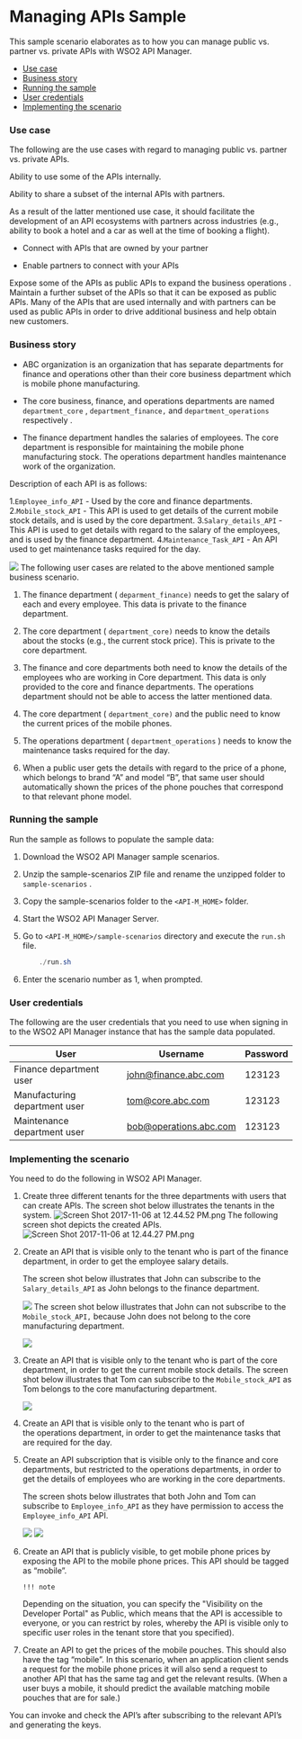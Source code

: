 # Managing APIs Sample

This sample scenario elaborates as to how you can manage public vs. partner vs. private APIs with WSO2 API Manager.

-   [Use case](#ManagingAPIsSample-Usecase)
-   [Business story](#ManagingAPIsSample-Businessstory)
-   [Running the sample](#ManagingAPIsSample-Runningthesample)
-   [User credentials](#ManagingAPIsSample-Usercredentials)
-   [Implementing the scenario](#ManagingAPIsSample-Implementingthescenario)

### Use case

The following are the use cases with regard to managing public vs. partner vs. private APIs.

Ability to use some of the APIs internally.

Ability to share a subset of the internal APIs with partners.

As a result of the latter mentioned use case, it should facilitate the development of an API ecosystems with partners across industries (e.g., ability to book a hotel and a car as well at the time of booking a flight).

-   Connect with APIs that are owned by your partner

-   Enable partners to connect with your APIs

Expose some of the APIs as public APIs to expand the business operations .
Maintain a further subset of the APIs so that it can be exposed as public APIs. Many of the APIs that are used internally and with partners can be used as public APIs in order to drive additional business and help obtain new customers.

### Business story

-   ABC organization is an organization that has separate departments for finance and operations other than their core business department which is mobile phone manufacturing.

<!-- -->

-   The core business, finance, and operations departments are named `department_core` , `department_finance,` and `department_operations` respectively .

<!-- -->

-   The finance department handles the salaries of employees. The core department is responsible for maintaining the mobile phone manufacturing stock. The operations department handles maintenance work of the organization.

Description of each API is as follows:

1.`Employee_info_API` - Used by the core and finance departments.
2.`Mobile_stock_API` - This API is used to get details of the current mobile stock details, and is used by the core department.
3.`Salary_details_API` - This API is used to get details with regard to the salary of the employees, and is used by the finance department.
4.`Maintenance_Task_API` - An API used to get maintenance tasks required for the day.

![](https://lh3.googleusercontent.com/TndW0UspSf-By5jSqI2icjTqGeMAz_OJ9IFH6Vpwi2sg-1wYGtRYo4dF8uPHaVdrnbF6THMbJGLmAGumZVcRs6DyqDg2Vbh6Ul3hQyhUxNp_I2D_bNQBK_mL_tFL5GeVy9ZOe6x1)
The following user cases are related to the above mentioned sample business scenario.

1.  The finance department ( `deparment_finance)` needs to get the salary of each and every employee. This data is private to the finance department.

2.  The core department ( `department_core)` needs to know the details about the stocks (e.g., the current stock price). This is private to the core department.

3.  The finance and core departments both need to know the details of the employees who are working in Core department. This data is only provided to the core and finance departments. The operations department should not be able to access the latter mentioned data.

4.  The core department ( `department_core)` and the public need to know the current prices of the mobile phones.

5.  The operations department ( `department_operations` ) needs to know the maintenance tasks required for the day.

6.  When a public user gets the details with regard to the price of a phone, which belongs to brand “A” and model “B”, that same user should automatically shown the prices of the phone pouches that correspond to that relevant phone model.

### Running the sample

Run the sample as follows to populate the sample data:

1.  Download the WSO2 API Manager sample scenarios.

2.  Unzip the sample-scenarios ZIP file and rename the unzipped folder to `sample-scenarios` .
3.  Copy the sample-scenarios folder to the `<API-M_HOME>` folder.
4.  Start the WSO2 API Manager Server.

5.  Go to `<API-M_HOME>/sample-scenarios` directory and execute the `run.sh` file.

    ``` java
        ./run.sh
    ```

6.  Enter the scenario number as 1, when prompted.

### User credentials

The following are the user credentials that you need to use when signing in to the WSO2 API Manager instance that has the sample data populated.

| User                          | Username               | Password |
|-------------------------------|------------------------|----------|
| Finance department user       | john@finance.abc.com   | 123123   |
| Manufacturing department user | tom@core.abc.com       | 123123   |
| Maintenance department user   | bob@operations.abc.com | 123123   |

### Implementing the scenario

You need to do the following in WSO2 API Manager.

1.  Create three different tenants for the three departments with users that can create APIs.
    The screen shot below illustrates the tenants in the system.
    ![Screen Shot 2017-11-06 at 12.44.52 PM.png](https://lh4.googleusercontent.com/oMiEmHvzB4_da7u73NFndYy9jX4kb-xPd9RGZTFvWDNELFgy3n6E5PucZGPdMLQ7g8XsB5g05JFPBAfWFqbnUjfbrkrO2vgrmWraM4QILWk20fwbcpCETr5GLi0aSPdtpDUjyL3Y)    The following screen shot depicts the created APIs.
    ![Screen Shot 2017-11-06 at 12.44.27 PM.png](https://lh5.googleusercontent.com/QP3OUsHtC5wzTRgm2NXF-xSWFDVO4P83D-e4o-7iCSK5QpkjTqbDubD0A8KB64veigzut2H1g0zU6yQ8NF6nlsUPw1GhuhmMCTLVmrDnRd5WwD3NiS4XLoj4DC9jtMyQr1VTuqQm)
2.  Create an API that is visible only to the tenant who is part of the finance department, in order to get the employee salary details.

    The screen shot below illustrates that John can subscribe to the `Salary_details_API` as John belongs to the finance department.

    ![](https://lh4.googleusercontent.com/qNWQwd8rGZtB60_-35Kvl-_pSbr6b1v-HV5xpNisC6hSmuhzwuxS7yqJ9nvGAmixiyG4yPQkKNq3-Vh8XLpWtCdCgvJLZxx-DHBwvQ2SS7DSokNedNQwAI7yqCgNeP7b0YElEs2R)
    The screen shot below illustrates that John can not subscribe to the `Mobile_stock_API,` because John does not belong to the core manufacturing department.

    ![](https://lh4.googleusercontent.com/4CJqeBTVFNIvpO4ru51Bmau4xKAQBfWUmSajJW9Q1lmakjliRN6CGqM42G8_s8LoIx15TL2Ik19PZEAKDpTlraD92lWzp2zka2L03wZ25p9A7lLJfqC5L0XNjXQPL94ZQmuZIiU5)
3.  Create an API that is visible only to the tenant who is part of the core department, in order to get the current mobile stock details.
    The screen shot below illustrates that Tom can subscribe to the `Mobile_stock_API` as Tom belongs to the core manufacturing department.

    ![](https://lh4.googleusercontent.com/OgzIm1qMm2rf3bMLOPDJvJoYUuYAUmOrYphz8kCEu_v4NVsJfq5pV8LGYH0VS7gSMQHT4SGhNWe0nxxdcTMfiw1ZG_dYxGk_AbuErshwZyitRBdgPK3Dd8TuECwSN7aHrVzbXbx0)
4.  Create an API that is visible only to the tenant who is part of the operations department, in order to get the maintenance tasks that are required for the day.

5.  Create an API subscription that is visible only to the finance and core departments, but restricted to the operations departments, in order to get the details of employees who are working in the core departments.

    The screen shots below illustrates that both John and Tom can subscribe to `Employee_info_API` as they have permission to access the `Employee_info_API` API.

    ![](https://lh4.googleusercontent.com/z_LemPELjVnLxEeUFnRE_k_4n_61f623W5CK40xM7pKr6eWXBhVl3l66f_GyhLDKSgz--c7TuZD9GiPJI_NnL2BLXItMl1sWEUk-L5W3L1HNjyJnPsDeB-dsK0AOgDO2M7ziCGSk)
    ![](https://lh4.googleusercontent.com/Zw-6MUwhd9t4TC1WZtuRyniG28Cz1W_R8y6329shKqdpnLqWI2CDyo2w5gkp451kxHiYrLcvLAMLOHol90pfSi6l6oVOInAVj_AObTJynbpYGF4fXUfvz6Xj4KSnmFHb0Uj11ef7)
6.  Create an API that is publicly visible, to get mobile phone prices by exposing the API to the mobile phone prices. This API should be tagged as “mobile”.

        !!! note
    Depending on the situation, you can specify the "Visibility on the Developer Portal" as Public, which means that the API is accessible to everyone, or you can restrict by roles, whereby the API is visible only to specific user roles in the tenant store that you specified).


7.  Create an API to get the prices of the mobile pouches. This should also have the tag “mobile”. In this scenario, when an application client sends a request for the mobile phone prices it will also send a request to another API that has the same tag and get the relevant results. (When a user buys a mobile, it should predict the available matching mobile pouches that are for sale.)

You can invoke and check the API’s after subscribing to the relevant API’s and generating the keys.
